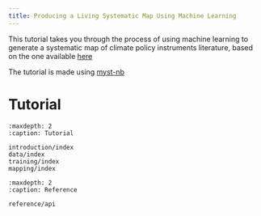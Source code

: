 ```yaml
---
title: Producing a Living Systematic Map Using Machine Learning
---
```


This tutorial takes you through the process of using machine learning to generate a systematic map of climate policy instruments literature, based on the one available [here](https://apsis.mcc-berlin.net/climate-policy-instruments-map/)

The tutorial is made using [myst-nb](https://myst-nb.readthedocs.io/en/latest/index.html)

# Tutorial

```{toctree}
:maxdepth: 2
:caption: Tutorial

introduction/index
data/index
training/index
mapping/index

```

```{toctree}
:maxdepth: 2
:caption: Reference

reference/api

```
